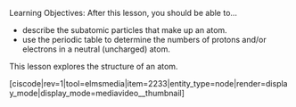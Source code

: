 Learning Objectives: After this lesson, you should be able to…

*   describe the subatomic particles that make up an atom.
*   use the periodic table to determine the numbers of protons and/or electrons in a neutral (uncharged) atom.

This lesson explores the structure of an atom.

[ciscode|rev=1|tool=elmsmedia|item=2233|entity_type=node|render=display_mode|display_mode=mediavideo__thumbnail]